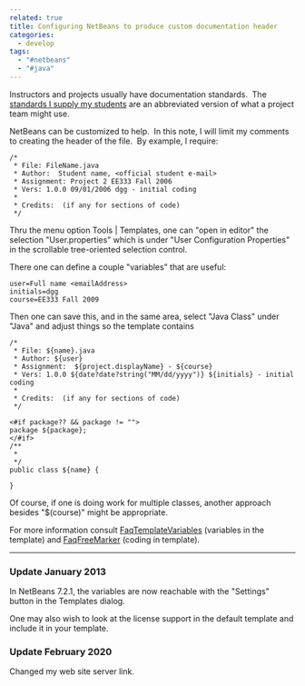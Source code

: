```yaml
---
related: true
title: Configuring NetBeans to produce custom documentation header
categories:
  - develop
tags:
  - "#netbeans"
  - "#java"
---
```

Instructors and projects usually have documentation standards.  The [standards
I supply my students][1] are an abbreviated version of what a project team
might use.

NetBeans can be customized to help.  In this note, I will limit my comments to
creating the header of the file.  By example, I require:

    /*
     * File: FileName.java
     * Author:  Student name, <official student e-mail>
     * Assignment: Project 2 EE333 Fall 2006
     * Vers: 1.0.0 09/01/2006 dgg - initial coding
     *
     * Credits:  (if any for sections of code)
     */

Thru the menu option Tools | Templates, one can "open in editor" the selection
"User.properties" which is under "User Configuration Properties" in the
scrollable tree-oriented selection control.

There one can define a couple "variables" that are useful:

    user=Full name <emailAddress>
    initials=dgg
    course=EE333 Fall 2009

Then one can save this, and in the same area, select "Java Class" under "Java"
and adjust things so the template contains

    /*
     * File: ${name}.java
     * Author: ${user}
     * Assignment:  ${project.displayName} - ${course}
     * Vers: 1.0.0 ${date?date?string("MM/dd/yyyy")} ${initials} - initial coding
     *
     * Credits:  (if any for sections of code)
     */

    <#if package?? && package != "">
    package ${package};
    </#if>
    /**
     *
     */
    public class ${name} {

    }


Of course, if one is doing work for multiple classes, another approach besides
"$(course)" might be appropriate.

For more information consult [FaqTemplateVariables][2] (variables in the
template) and [FaqFreeMarker][3] (coding in template).

---

### Update January 2013

In NetBeans 7.2.1, the variables are now reachable with the "Settings" button in the Templates dialog.

One may also wish to look at the license support in the default template and include it in your template.


[1]: https://dgreenteach.org/DGreen/java_ex/JavaDocStyle.html
[2]: http://wiki.netbeans.org/FaqTemplateVariables
[3]: http://wiki.netbeans.org/FaqFreeMarker

### Update February 2020

Changed my web site server link.